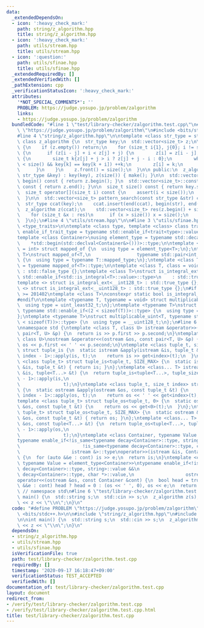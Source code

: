 ```yaml
---
data:
  _extendedDependsOn:
  - icon: ':heavy_check_mark:'
    path: string/z_algorithm.hpp
    title: string/z_algorithm.hpp
  - icon: ':heavy_check_mark:'
    path: utils/stream.hpp
    title: utils/stream.hpp
  - icon: ':question:'
    path: utils/sfinae.hpp
    title: utils/sfinae.hpp
  _extendedRequiredBy: []
  _extendedVerifiedWith: []
  _pathExtension: cpp
  _verificationStatusIcon: ':heavy_check_mark:'
  attributes:
    '*NOT_SPECIAL_COMMENTS*': ''
    PROBLEM: https://judge.yosupo.jp/problem/zalgorithm
    links:
    - https://judge.yosupo.jp/problem/zalgorithm
  bundledCode: "#line 1 \"test/library-checker/zalgorithm.test.cpp\"\n#define PROBLEM\
    \ \"https://judge.yosupo.jp/problem/zalgorithm\"\n#include <bits/stdc++.h>\n\n\
    #line 4 \"string/z_algorithm.hpp\"\n\ntemplate <class str_type = std::string>\
    \ class z_algorithm {\n  str_type key;\n  std::vector<size_t> z;\n\n  void make()\
    \ {\n    if (z.empty()) return;\n    for (size_t i{1}, j{0}; i != size(); ++i)\
    \ {\n      if (z[i - j] + i < z[j] + j) {\n        z[i] = z[i - j];\n      } else\
    \ {\n        size_t k{z[j] + j > i ? z[j] + j - i : 0};\n        while (k + i\
    \ < size() && key[k] == key[k + i]) ++k;\n        z[i] = k;\n        j = i;\n\
    \      }\n    }\n    z.front() = size();\n  }\n\n public:\n  z_algorithm(const\
    \ str_type &key) : key(key), z(size()) { make(); }\n\n  std::vector<size_t>::const_iterator\
    \ begin() const { return z.begin(); }\n  std::vector<size_t>::const_iterator end()\
    \ const { return z.end(); }\n\n  size_t size() const { return key.size(); }\n\n\
    \  size_t operator[](size_t i) const {\n    assert(i < size());\n    return z[i];\n\
    \  }\n\n  std::vector<size_t> pattern_search(const str_type &str) const {\n  \
    \  str_type ccat(key);\n    ccat.insert(end(ccat), begin(str), end(str));\n  \
    \  z_algorithm z(ccat);\n    std::vector<size_t> res(z.begin() + size(), z.end());\n\
    \    for (size_t &x : res)\n      if (x > size()) x = size();\n    return res;\n\
    \  }\n};\n#line 4 \"utils/stream.hpp\"\n\n#line 3 \"utils/sfinae.hpp\"\n#include\
    \ <type_traits>\n\ntemplate <class type, template <class> class trait>\nusing\
    \ enable_if_trait_type = typename std::enable_if<trait<type>::value>::type;\n\n\
    template <class Container>\nusing element_type = typename std::decay<decltype(\n\
    \    *std::begin(std::declval<Container&>()))>::type;\n\ntemplate <class T, class\
    \ = int> struct mapped_of {\n  using type = element_type<T>;\n};\ntemplate <class\
    \ T>\nstruct mapped_of<T,\n                 typename std::pair<int, typename T::mapped_type>::first_type>\
    \ {\n  using type = typename T::mapped_type;\n};\ntemplate <class T> using mapped_type\
    \ = typename mapped_of<T>::type;\n\ntemplate <class T, class = void> struct is_integral_ext\
    \ : std::false_type {};\ntemplate <class T>\nstruct is_integral_ext<\n    T, typename\
    \ std::enable_if<std::is_integral<T>::value>::type>\n    : std::true_type {};\n\
    template <> struct is_integral_ext<__int128_t> : std::true_type {};\ntemplate\
    \ <> struct is_integral_ext<__uint128_t> : std::true_type {};\n#if __cplusplus\
    \ >= 201402\ntemplate <class T>\nconstexpr static bool is_integral_ext_v = is_integral_ext<T>::value;\n\
    #endif\n\ntemplate <typename T, typename = void> struct multiplicable_uint {\n\
    \  using type = uint_least32_t;\n};\ntemplate <typename T>\nstruct multiplicable_uint<T,\
    \ typename std::enable_if<(2 < sizeof(T))>::type> {\n  using type = uint_least64_t;\n\
    };\ntemplate <typename T>\nstruct multiplicable_uint<T, typename std::enable_if<(4\
    \ < sizeof(T))>::type> {\n  using type = __uint128_t;\n};\n#line 6 \"utils/stream.hpp\"\
    \nnamespace std {\ntemplate <class T, class U> istream &operator>>(istream &is,\
    \ pair<T, U> &p) {\n  return is >> p.first >> p.second;\n}\ntemplate <class T,\
    \ class U>\nostream &operator<<(ostream &os, const pair<T, U> &p) {\n  return\
    \ os << p.first << ' ' << p.second;\n}\ntemplate <class tuple_t, size_t index>\
    \ struct tuple_is {\n  static istream &apply(istream &is, tuple_t &t) {\n    tuple_is<tuple_t,\
    \ index - 1>::apply(is, t);\n    return is >> get<index>(t);\n  }\n};\ntemplate\
    \ <class tuple_t> struct tuple_is<tuple_t, SIZE_MAX> {\n  static istream &apply(istream\
    \ &is, tuple_t &t) { return is; }\n};\ntemplate <class... T> istream &operator>>(istream\
    \ &is, tuple<T...> &t) {\n  return tuple_is<tuple<T...>, tuple_size<tuple<T...>>::value\
    \ - 1>::apply(is,\n                                                          \
    \                t);\n}\ntemplate <class tuple_t, size_t index> struct tuple_os\
    \ {\n  static ostream &apply(ostream &os, const tuple_t &t) {\n    tuple_os<tuple_t,\
    \ index - 1>::apply(os, t);\n    return os << ' ' << get<index>(t);\n  }\n};\n\
    template <class tuple_t> struct tuple_os<tuple_t, 0> {\n  static ostream &apply(ostream\
    \ &os, const tuple_t &t) {\n    return os << get<0>(t);\n  }\n};\ntemplate <class\
    \ tuple_t> struct tuple_os<tuple_t, SIZE_MAX> {\n  static ostream &apply(ostream\
    \ &os, const tuple_t &t) { return os; }\n};\ntemplate <class... T> ostream &operator<<(ostream\
    \ &os, const tuple<T...> &t) {\n  return tuple_os<tuple<T...>, tuple_size<tuple<T...>>::value\
    \ - 1>::apply(os,\n                                                          \
    \                t);\n}\ntemplate <class Container, typename Value = element_type<Container>>\n\
    typename enable_if<!is_same<typename decay<Container>::type, string>::value &&\n\
    \                       !is_same<typename decay<Container>::type, char *>::value,\n\
    \                   istream &>::type\noperator>>(istream &is, Container &cont)\
    \ {\n  for (auto &&e : cont) is >> e;\n  return is;\n}\ntemplate <class Container,\
    \ typename Value = element_type<Container>>\ntypename enable_if<!is_same<typename\
    \ decay<Container>::type, string>::value &&\n                       !is_same<typename\
    \ decay<Container>::type, char *>::value,\n                   ostream &>::type\n\
    operator<<(ostream &os, const Container &cont) {\n  bool head = true;\n  for (auto\
    \ &&e : cont) head ? head = 0 : (os << ' ', 0), os << e;\n  return os;\n}\n} \
    \ // namespace std\n#line 6 \"test/library-checker/zalgorithm.test.cpp\"\n\nint\
    \ main() {\n  std::string s;\n  std::cin >> s;\n  z_algorithm z(s);\n  std::cout\
    \ << z << \"\\n\";\n}\n"
  code: "#define PROBLEM \"https://judge.yosupo.jp/problem/zalgorithm\"\n#include\
    \ <bits/stdc++.h>\n\n#include \"string/z_algorithm.hpp\"\n#include \"utils/stream.hpp\"\
    \n\nint main() {\n  std::string s;\n  std::cin >> s;\n  z_algorithm z(s);\n  std::cout\
    \ << z << \"\\n\";\n}\n"
  dependsOn:
  - string/z_algorithm.hpp
  - utils/stream.hpp
  - utils/sfinae.hpp
  isVerificationFile: true
  path: test/library-checker/zalgorithm.test.cpp
  requiredBy: []
  timestamp: '2020-09-17 16:18:47+09:00'
  verificationStatus: TEST_ACCEPTED
  verifiedWith: []
documentation_of: test/library-checker/zalgorithm.test.cpp
layout: document
redirect_from:
- /verify/test/library-checker/zalgorithm.test.cpp
- /verify/test/library-checker/zalgorithm.test.cpp.html
title: test/library-checker/zalgorithm.test.cpp
---
```

